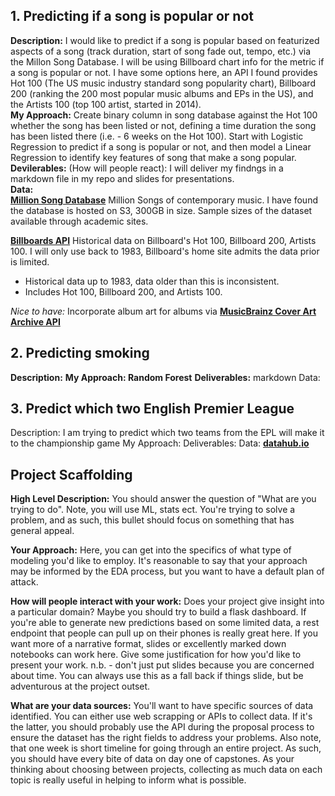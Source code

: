 ## 1. Predicting if a song is popular or not
**Description:** I would like to predict if a song is popular based on featurized aspects of a song (track duration, start of song fade out, tempo, etc.) via the Millon Song Database. I will be using Billboard chart info for the metric if a song is popular or not. I have some options here, an API I found provides Hot 100 (The US music industry standard song popularity chart), Billboard 200 (ranking the 200 most popular music albums and EPs in the US), and the Artists 100 (top 100 artist, started in 2014).<br>
**My Approach:** Create binary column in song database against the Hot 100 whether the song has been listed or not, defining a time duration the song has been listed there (i.e. - 6 weeks on the Hot 100). Start with Logistic Regression to predict if a song is popular or not, and then model a Linear Regression to identify key features of song that make a song popular.<br>
**Devilerables:** (How will people react): I will deliver my findngs in a markdown file in my repo and slides for presentations.<br>
**Data:**<br>
 [__Million Song Database__](http://millionsongdataset.com/)
Million Songs of contemporary music. I have found the database is hosted on S3, 300GB in size. Sample sizes of the dataset available through academic sites. 

[__Billboards API__](https://rapidapi.com/LDVIN/api/billboard-api/endpoints)
Historical data on Billboard's Hot 100, Billboard 200, Artists 100. I will only use back to 1983, Billboard's home site admits the data prior is limited.
- Historical data up to 1983, data older than this is inconsistent.
- Includes Hot 100, Billboard 200, and Artists 100.<br>

*Nice to have:* Incorporate album art for albums via [__MusicBrainz Cover Art Archive API__](https://musicbrainz.org/doc/Cover_Art_Archive/API)

## 2. Predicting smoking
**Description:**
**My Approach: Random Forest**
**Deliverables:** markdown
Data:

## 3. Predict which two English Premier League
Description: I am trying to predict which two teams from the EPL will make it to the championship game
My Approach:
Deliverables: 
Data: [__datahub.io__](https://datahub.io/sports-data/english-premier-league#data)




## Project Scaffolding 

**High Level Description:** You should answer the question of "What are you trying to do". Note, you will use ML, stats ect. You're trying to solve a problem, and as such, this bullet should focus on something that has general appeal.

**Your Approach:** Here, you can get into the specifics of what type of modeling you'd like to employ. It's reasonable to say that your approach may be informed by the EDA process, but you want to have a default plan of attack.

**How will people interact with your work:** Does your project give insight into a particular domain? Maybe you should try to build a flask dashboard. If you're able to generate new predictions based on some limited data, a rest endpoint that people can pull up on their phones is really great here. If you want more of a narrative format, slides or excellently marked down notebooks can work here. Give some justification for how you'd like to present your work. n.b. - don't just put slides because you are concerned about time. You can always use this as a fall back if things slide, but be adventurous at the project outset.

**What are your data sources:** You'll want to have specific sources of data identified. You can either use web scrapping or APIs to collect data. If it's the latter, you should probably use the API during the proposal process to ensure the dataset has the right fields to address your problems. Also note, that one week is short timeline for going through an entire project. As such, you should have every bite of data on day one of capstones. As your thinking about choosing between projects, collecting as much data on each topic is really useful in helping to inform what is possible.
